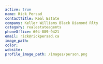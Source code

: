 ```yaml
---
active: true
name: Rick Persad
contactTitle: Real Estate
company: Keller Williams Black Diamond Rlty
category: realestateagents
phoneOffice: 604-889-9421
email: rick@rickpersad.ca
image_path:
color:
website:
profile_image_path: /images/person.png
---
```




